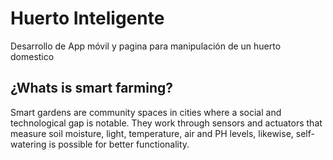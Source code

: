# Huerto Inteligente
Desarrollo de App móvil y pagina para manipulación de un huerto domestico

## ¿Whats is smart farming?
Smart gardens are community spaces in cities where a social and technological gap is notable. They work through sensors and actuators that measure soil moisture, light, temperature, air and PH levels, likewise, self-watering is possible for better functionality.
